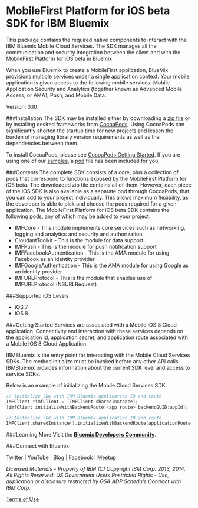 MobileFirst Platform for iOS beta SDK for IBM Bluemix
===

This package contains the required native components to interact with the IBM
Bluemix Mobile Cloud Services.  The SDK manages all the communication and security integration between 
the client and with the MobileFirst Platform for iOS beta in Bluemix.

When you use Bluemix to create a MobileFirst application, BlueMix provisions 
multiple services under a single application context. Your mobile application is given 
access to the following mobile services: Mobile Application Security and Analytics (together known as Advanced Mobile Access, or AMA), Push, and Mobile Data.

Version: 0.10

###Installation
The SDK may be installed either by downloading a [zip file](https://imf-catalog.ng.bluemix.net/sdk/IMF-iOSClientSDK.zip) 
or by installing desired frameworks from [CocoaPods](http://cocoapods.org/). Using CocoaPods 
can significantly shorten the startup time for new projects and lessen the burden of managing 
library version requirements as well as the dependencies between them.

To install CocoaPods, please see [CocoaPods Getting Started](http://guides.cocoapods.org/using/getting-started.html#getting-started).  If you
are using one of our [samples](https://hub.jazz.net/user/mobilecloud),
a [pod](http://guides.cocoapods.org/using/the-podfile.html)
file has been included for you.

###Contents
The complete SDK consists of a core, plus a collection of pods that correspond to functions exposed
by the MobileFirst Platform for iOS beta.  The downloaded zip file
contains all of them. However, each piece of the iOS SDK is also available as a separate pod
through CocoaPods, 
that you can add to your project individually. This allows maximum flexibility, as the developer is able to 
pick and choose the pods required for a given application. The MobileFirst Platform for iOS beta SDK contains the following 
pods, any of which may be added to your project:

- IMFCore - This module implements core services such as networking, logging and analytics and security and authorization.
- CloudantToolkit - This is the module for data support
- IMFPush - This is the module for push notification support
- IMFFacebookAuthentication - This is the AMA module for using Facebook as an identity provider
- IMFGoogleAuthentication - This is the AMA module for using Google as an identity provider
- IMFURLProtocol - This is the module that enables use of IMFURLProtocol (NSURLRequest) 

###Supported iOS Levels
- iOS 7
- iOS 8

###Getting Started
Services are associated with a Mobile iOS 8 Cloud application. Connectivity and interaction with
these services depends on the application id, application secret, and application route associated
with a Mobile iOS 8 Cloud Application.

IBMBluemix is the entry point for interacting with the Mobile Cloud Services SDKs.  The method initialize 
must be invoked before any other API calls.  IBMBluemix provides information about the current SDK level 
and access to service SDKs.

Below is an example of initializing the Mobile Cloud Services SDK.
```Objective-c
// Initialize SDK with IBM Bluemix application ID and route
IMFClient *imfClient = [IMFClient sharedInstance];
[imfClient initializeWithBackendRoute:<app route> backendGUID:appId];
```

```Swift
// Initialize SDK with IBM Bluemix application ID and route
IMFClient.sharedInstance().initializeWithBackendRoute(applicationRoute, backendGUID: applicationId);
```

###Learning More
Visit the **[Bluemix Developers Community](https://developer.ibm.com/bluemix/)**.

###Connect with Bluemix 

[Twitter](https://twitter.com/ibmbluemix) |
[YouTube](https://www.youtube.com/playlist?list=PLzpeuWUENMK2d3L5qCITo2GQEt-7r0oqm) |
[Blog](https://developer.ibm.com/bluemix/blog/) |
[Facebook](https://www.facebook.com/ibmbluemix) |
[Meetup](http://www.meetup.com/bluemix/)

*Licensed Materials - Property of IBM
(C) Copyright IBM Corp. 2013, 2014. All Rights Reserved.
US Government Users Restricted Rights - Use, duplication or
disclosure restricted by GSA ADP Schedule Contract with IBM Corp.*

[Terms of Use](https://hub.jazz.net/gerrit/plugins/gerritfs/contents/bluemixmobilesdk%2Fimf-ios-sdk/refs%2Fheads%2Fmaster/License.txt)